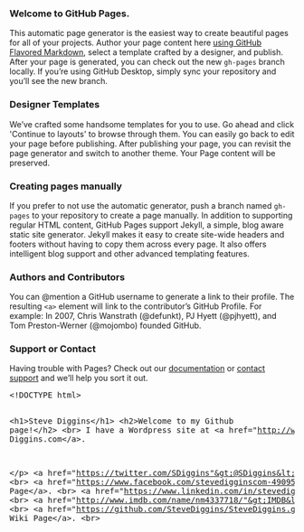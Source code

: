 ### Welcome to GitHub Pages.
This automatic page generator is the easiest way to create beautiful pages for all of your projects. Author your page content here [using GitHub Flavored Markdown](https://guides.github.com/features/mastering-markdown/), select a template crafted by a designer, and publish. After your page is generated, you can check out the new `gh-pages` branch locally. If you’re using GitHub Desktop, simply sync your repository and you’ll see the new branch.

### Designer Templates
We’ve crafted some handsome templates for you to use. Go ahead and click 'Continue to layouts' to browse through them. You can easily go back to edit your page before publishing. After publishing your page, you can revisit the page generator and switch to another theme. Your Page content will be preserved.

### Creating pages manually
If you prefer to not use the automatic generator, push a branch named `gh-pages` to your repository to create a page manually. In addition to supporting regular HTML content, GitHub Pages support Jekyll, a simple, blog aware static site generator. Jekyll makes it easy to create site-wide headers and footers without having to copy them across every page. It also offers intelligent blog support and other advanced templating features.

### Authors and Contributors
You can @mention a GitHub username to generate a link to their profile. The resulting `<a>` element will link to the contributor’s GitHub Profile. For example: In 2007, Chris Wanstrath (@defunkt), PJ Hyett (@pjhyett), and Tom Preston-Werner (@mojombo) founded GitHub.

### Support or Contact
Having trouble with Pages? Check out our [documentation](https://help.github.com/pages) or [contact support](https://github.com/contact) and we’ll help you sort it out.


<html>
<head>

<meta http-equiv="content-type" content="text/html; charset=UTF-8">
<title></title>
</head>
<body>
<pre>&lt;!DOCTYPE html&gt;

&lt;h1&gt;Steve Diggins&lt;/h1&gt;
&lt;h2&gt;Welcome to my Github page!&lt;/h2&gt;
&lt;br&gt;
I have a Wordpress site at &lt;a href="http://www.stevediggins.com/"&gt;Steve Diggins.com&lt;/a&gt;.

&lt;/p&gt;
&lt;a href="https://twitter.com/SDiggins"&gt;@SDiggins&lt;/a&gt;.
&lt;br&gt;
&lt;a href="https://www.facebook.com/stevedigginscom-490952014346878/"&gt;Facebook Page&lt;/a&gt;.
&lt;br&gt;
&lt;a href="https://www.linkedin.com/in/stevediggins"&gt;LinkedIn&lt;/a&gt;.
&lt;br&gt;
&lt;a href="http://www.imdb.com/name/nm4337718/"&gt;IMDB&lt;/a&gt;.
&lt;br&gt;
&lt;a href="https://github.com/SteveDiggins/SteveDiggins.github.io/wiki/Steve's-Wiki-Page"&gt;My Wiki Page&lt;/a&gt;.
&lt;br&gt; </pre>
</body>
</html>
